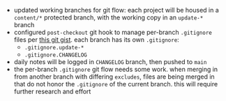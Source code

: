 - updated working branches for git flow: each project will be housed in a `content/*` protected branch, with the working copy in an `update-*` branch
- configured `post-checkout` git hook to manage per-branch `.gitignore` files per [this git gist](https://gist.github.com/ephemeralrogue/2bac099a7271a2101e9579d747e79abb). each branch has its own `.gitignore`:
	- `.gitignore.update-*`
	- `.gitignore.CHANGELOG`
- daily notes will be logged in `CHANGELOG` branch, then pushed to `main`
- the per-branch `.gitignore` git flow needs some work. when merging in from another branch with differing `excludes`, files are being merged in that do not honor the `.gitignore` of the current branch. this will require further research and effort